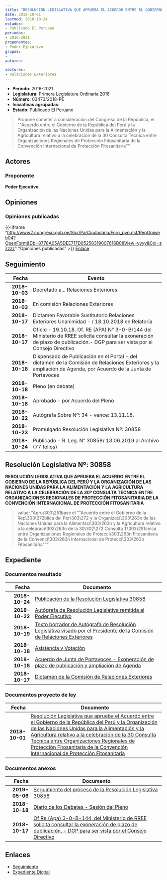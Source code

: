 ```yaml
---
title: "RESOLUCIÓN LEGISLATIVA QUE APRUEBA EL ACUERDO ENTRE EL GOBIERNO DE LA REPÚBLICA DEL PERÚ Y LA ORGANIZACIÓN DE LAS NACIONES UNIDAS PARA LA ALIMENTACIÓN Y LA AGRICULTURA RELATIVO A LA CELEBRACIÓN DE LA 30 CONSULTA TÉCNICA ENTRE ORGANIZACIONES REGIONALES DE PROTECCIÓN FITOSANITARIA DE LA CONVENCIÓN INTERNACIONAL DE PROTECCIÓN FITOSANITARIA"
date: 2018-10-01
lastmod: 2018-10-24
estados:
- Publicado El Peruano
periodos:
- 2016-2021
proponentes:
- Poder Ejecutivo
grupos:
- 
autores:

sectores:
- Relaciones Exteriores
---
```

- **Periodo**: 2016-2021
- **Legislatura**: Primera Legislatura Ordinaria 2018
- **Número**: 03473/2018-PE
- **Iniciativas agrupadas**: 
- **Estado**: Publicado El Peruano

> Propone someter a consideración del Congreso de la República, el ""Acuerdo entre el Gobierno de la República del Perú y la Organización de las Naciones Unidas para la Alimentación y la Agricultura relativo a la celebración de la 30 Consulta Técnica entre Organizaciones Regionales de Protección Fitosanitaria de la Convención Internacional de Protección Fitosanitaria""


## Actores

### Proponente

**Poder Ejecutivo**

## Opiniones

### Opiniones publicadas

{{<iframe "http://www2.congreso.gob.pe/Sicr/ParCiudadana/Foro_pvp.nsf/RepOpiweb04?OpenForm&Db=8778A05A5DEE717D05258319007616B0&View=yyyy&Col=zzzzz" "Opiniones publicadas" >}}
[Enlace](http://www2.congreso.gob.pe/Sicr/ParCiudadana/Foro_pvp.nsf/RepOpiweb04?OpenForm&Db=8778A05A5DEE717D05258319007616B0&View=yyyy&Col=zzzzz)


## Seguimiento

| Fecha | Evento |
|------:|--------|
| **2018-10-03** | Decretado a... Relaciones Exteriores |
| **2018-10-03** | En comisión Relaciones Exteriores |
| **2018-10-17** | Dictamen Favorable Sustitutorio Relaciones Exteriores Unanimidad - / 18.10.2018 en Relatoría |
| **2018-10-17** | Oficio - 19.10.18. Of. RE (APA) N° 3-0-B/144 del Ministerio de RREE solicita consultar la exoneración de plazo de publicación.- DGP para ser vista por el Consejo Directivo |
| **2018-10-18** | Dispensado de Publicación en el Portal - del dictamen de la Comisión de Relaciones Exteriores y la ampliación de Agenda, por Acuerdo de la Junta de Portavoces |
| **2018-10-18** | Pleno (en debate) |
| **2018-10-18** | Aprobado - por Acuerdo del Pleno |
| **2018-10-22** | Autógrafa Sobre Nº: 34 - vence: 13.11.18. |
| **2018-10-23** | Promulgado Resolución Legislativa Nº: 30858 |
| **2018-10-24** | Publicado - R. Leg. N° 30858/ 13.06.2019 al Archivo (77 folios) |

## Resolución Legislativa Nº: 30858

**RESOLUCIÓN LEGISLATIVA QUE APRUEBA EL ACUERDO ENTRE EL GOBIERNO DE LA REPÚBLICA DEL PERÚ Y LA ORGANIZACIÓN DE LAS NACIONES UNIDAS PARA LA ALIMENTACIÓN Y LA AGRICULTURA RELATIVO A LA CELEBRACIÓN DE LA 30º CONSULTA TÉCNICA ENTRE ORGANIZACIONES REGIONALES DE PROTECCIÓN FITOSANITARIA DE LA CONVENCIÓN INTERNACIONAL DE PROTECCIÓN FITOSANITARIA**

> value: "Apru\303\251base el \"\"Acuerdo entre el Gobierno de la Rep\303\272blica del Per\303\272 y la Organizaci\303\263n de las Naciones Unidas para la Alimentaci\303\263n y la Agricultura relativo a la celebraci\303\263n de la 30\302\272 Consulta T\303\251cnica entre Organizaciones Regionales de Protecci\303\263n Fitosanitaria de la Convenci\303\263n Internacional de Protecci\303\263n Fitosanitaria\"\""


## Expediente

### Documentos resultado

| Fecha | Documento |
|------:|-----------|
| **2018-10-24** | [Publicación de la Resolución Legislativa 30858](http://www.leyes.congreso.gob.pe/Documentos/2016_2021/ADLP/Normas_Legales/30858-RLG.pdf) |
| **2018-10-22** | [Autógrafa de Resolución Legislativa remitida al Poder Ejecutivo](http://www.leyes.congreso.gob.pe/Documentos/2016_2021/ADLP/Texto_Aprobado/AU0347320181011.pdf) |
| **2018-10-19** | [Texto borrador de Autógrafa de Resolución Legislativa visado por el Presidente de la Comisión de Relaciones Exteriores](http://www.leyes.congreso.gob.pe/Documentos/2016_2021/Texto_Borrador_de_Autografa/BAU0347320191019.pdf) |
| **2018-10-18** | [Asistencia y Votación](http://www.leyes.congreso.gob.pe/Documentos/2016_2021/Asistencia_y_Votacion/Proyectos_de_Ley/AV0347320181018.pdf) |
| **2018-10-18** | [Acuerdo de Junta de Portavoces - Exoneración de plazo de publicación y ampliación de Agenda](http://www.leyes.congreso.gob.pe/Documentos/2016_2021/Acuerdos/Junta_Portavoces/AJP0347320181018.pdf) |
| **2018-10-17** | [Dictamen de la Comisión de Relaciones Exteriores](http://www.leyes.congreso.gob.pe/Documentos/2016_2021/Dictamenes/Proyectos_de_Ley/03473DC20MAY20181017.pdf) |

### Documentos proyecto de ley

| Fecha | Documento |
|------:|-----------|
| **2018-10-01** | [Resolución Legislativa que aprueba el Acuerdo entre el Gobierno de la República del Perú y la Organización de las Naciones Unidas para la Alimentación y la Agricultura relativo a la celebración de la 30 Consulta Técnica entre Organizaciones Regionales de Protección Fitosanitaria de la Convención Internacional de Protección Fitosanitaria](http://www.leyes.congreso.gob.pe/Documentos/2016_2021/Proyectos_de_Ley_y_de_Resoluciones_Legislativas/PL0347320181001.pdf) |

### Documentos anexos

| Fecha | Documento |
|------:|-----------|
| **2019-05-06** | [Seguimiento del proceso de la Resolución Legislativa 30858](http://www.leyes.congreso.gob.pe/Documentos/2016_2021/Seguimiento_de_Proyectos_de_Ley/03473PL20190506.pdf) |
| **2018-10-18** | [Diario de los Debates - Sesión del Pleno](http://www2.congreso.gob.pe/Sicr/DiarioDebates/Publicad.nsf/SesionesPleno/05256D6E0073DFE90525832B005B06E5/$FILE/PLO-2018-11.pdf) |
| **2018-10-17** | [Of Re (Apa) 3-0-B-144, del Ministerio de RREE solicita consultar la exoneración de plazo de publicación, - DGP para ser vista por el Consejo Directivo](http://www.leyes.congreso.gob.pe/Documentos/2016_2021/Oficios/Otras_Instituciones/OF-RE-APA-3-0-B-144.PDF) |

## Enlaces

- [Seguimiento](http://www2.congreso.gob.pe/Sicr/TraDocEstProc/CLProLey2016.nsf/f7fff46988ca05b1052578e100829cc7/5940e6e97d8189ca05258319007e1fb9?OpenDocument)
- [Expediente Digital](http://www2.congreso.gob.pe/Sicr/TraDocEstProc/CLProLey2016.nsf/f7fff46988ca05b1052578e100829cc7/5940e6e97d8189ca05258319007e1fb9?OpenDocument&Click=05257FB7005EB655.eb71d0cf91d8294e05256cdf006b5706/$Body/0.1C6C)

